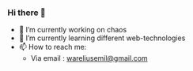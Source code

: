 ### Hi there 👋

- 🔭 I’m currently working on chaos
- 🌱 I’m currently learning different web-technologies
- 📫 How to reach me: 
  - Via email : wareliusemil@gmail.com

